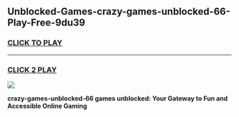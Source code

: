 
## Unblocked-Games-crazy-games-unblocked-66-Play-Free-9du39
<h3>
<a href="https://premium76.site?title=crazy-games-unblocked-66&ref=21A">CLICK TO PLAY</a></h3>
<hr>

<h3>
<a href="https://premium76.site?title=crazy-games-unblocked-66&ref=21A">CLICK 2 PLAY</a>
  
</h3>

<a href="https://premium76.site?title=crazy-games-unblocked-66&ref=21A"><img src="https://clearcache.store/games.png"></a>


**crazy-games-unblocked-66 games unblocked: Your Gateway to Fun and Accessible Online Gaming**
